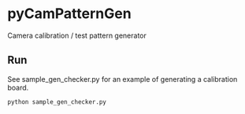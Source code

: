 # pyCamPatternGen
Camera calibration / test pattern generator

## Run
See sample_gen_checker.py for an example of generating a calibration board.
```
python sample_gen_checker.py
```